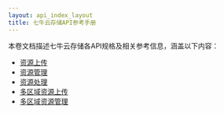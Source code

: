 ```yaml
---
layout: api_index_layout
title: 七牛云存储API参考手册
---
```


本卷文档描述七牛云存储各API规格及相关参考信息，涵盖以下内容：  

* [资源上传][upHref]
* [资源管理][rsHref]
* [资源处理][fopHref]
* [多区域资源上传][glb-upHref]
* [多区域资源管理][glb-rsHref]

[upHref]:       http://developer.qiniu.com/docs/v6/api/reference/up/index.html "资源上传"
[rsHref]:       http://developer.qiniu.com/docs/v6/api/reference/rs/index.html "资源管理"
[fopHref]:      http://developer.qiniu.com/docs/v6/api/reference/fop/index.html "资源处理"
[glb-upHref]:       http://developer.qiniu.com/docs/v6/api/reference/glb-up/index.html "多区域资源上传"
[glb-rsHref]:       http://developer.qiniu.com/docs/v6/api/reference/glb-rs/index.html "多区域资源管理"
